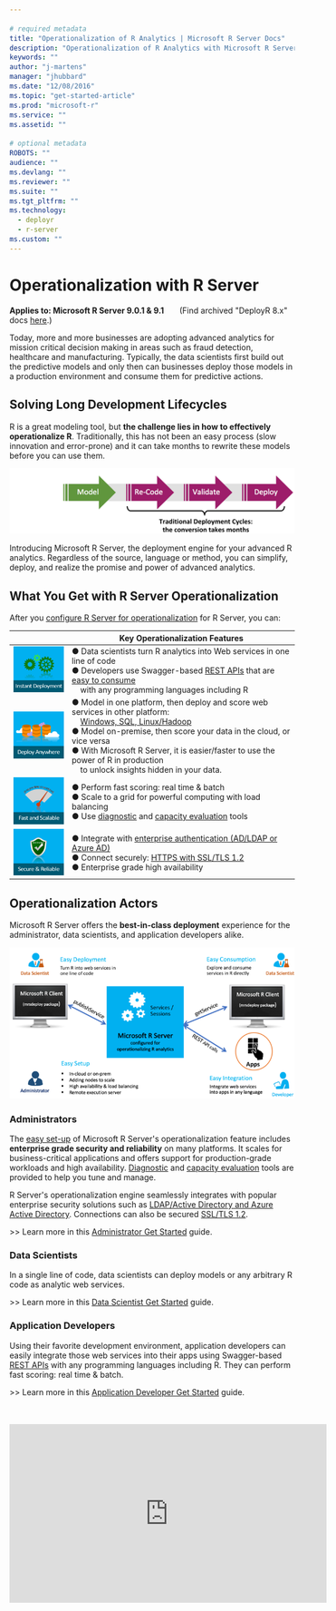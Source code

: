 ```yaml
---

# required metadata
title: "Operationalization of R Analytics | Microsoft R Server Docs"
description: "Operationalization of R Analytics with Microsoft R Server"
keywords: ""
author: "j-martens"
manager: "jhubbard"
ms.date: "12/08/2016"
ms.topic: "get-started-article"
ms.prod: "microsoft-r"
ms.service: ""
ms.assetid: ""

# optional metadata
ROBOTS: ""
audience: ""
ms.devlang: ""
ms.reviewer: ""
ms.suite: ""
ms.tgt_pltfrm: ""
ms.technology: 
  - deployr
  - r-server
ms.custom: ""
---
```


# Operationalization with R Server

**Applies to:  Microsoft R Server 9.0.1 & 9.1**  &nbsp;&nbsp;&nbsp;&nbsp;&nbsp; (Find archived "DeployR 8.x" docs [here](../deployr-about.md).)

Today, more and more businesses are adopting advanced analytics for mission critical decision making in areas such as fraud detection, healthcare and manufacturing. Typically, the data scientists first build out the predictive models and only then can businesses deploy those models in a production environment and consume them for predictive actions. 

## Solving Long Development Lifecycles

R is a great modeling tool, but **the challenge lies in how to effectively operationalize R**. Traditionally, this has not been an easy process (slow innovation and error-prone) and it can take months to rewrite these models before you can use them. 

![Operationalization Engine](../media/o16n/about-traditional-challenge.png) 

Introducing Microsoft R Server, the deployment engine for your advanced R analytics. Regardless of the source, language or method, you can simplify, deploy, and realize the promise and power of advanced analytics.

## What You Get with R Server Operationalization

After you [configure R Server for operationalization](configuration-initial.md) for R Server, you can: 

||Key Operationalization Features|
|-|-|
|![1](../media/o16n/about-1.png)|● Data scientists turn R analytics into Web services in one line of code<br>● Developers use Swagger-based [REST APIs](api.md) that are [easy to consume](app-developer-get-started.md) <br>&nbsp; &nbsp; with any programming languages including R|
|![2](../media/o16n/about-2.png)|● Model in one platform, then deploy and score web services in other platform:<br>&nbsp; &nbsp; [Windows, SQL, Linux/Hadoop](configuration-initial.md) <br>● Model on-premise, then score your data in the cloud, or vice versa <br>● With Microsoft R Server, it is easier/faster to use the power of R in production<br>&nbsp; &nbsp; to unlock insights hidden in your data. |
|![3](../media/o16n/about-3.png)|● Perform fast scoring: real time & batch <br>● Scale to a grid for powerful computing with load balancing<br>● Use [diagnostic](admin-diagnostics.md) and [capacity evaluation](admin-evaluate-capacity.md) tools|
|![4](../media/o16n/about-4.png)|● Integrate with [enterprise authentication (AD/LDAP or Azure AD)](security-authentication.md)<br>● Connect securely: [HTTPS with SSL/TLS 1.2](security-https.md)<br>● Enterprise grade high availability|

## Operationalization Actors

Microsoft R Server offers the **best-in-class deployment** experience for the administrator, data scientists, and application developers alike. 

![Personas](../media/o16n/about-personas.png)

### Administrators

The [easy set-up](configuration-initial.md) of Microsoft R Server's operationalization feature includes **enterprise grade security and reliability** on many platforms. It scales for business-critical applications and offers support for production-grade workloads and high availability. [Diagnostic](admin-diagnostics.md) and [capacity evaluation](admin-evaluate-capacity.md) tools are provided to help you tune and manage. 

R Server's operationalization engine seamlessly integrates with popular enterprise security solutions such as [LDAP/Active Directory and Azure Active Directory](security-authentication.md). Connections can also be secured [SSL/TLS 1.2](security-https.md).

&gt;&gt; Learn more in this [Administrator Get Started](admin-get-started.md) guide.

### Data Scientists

In a single line of code, data scientists can deploy  models or any arbitrary R code as analytic web services. 

&gt;&gt; Learn more in this [Data Scientist Get Started](data-scientist-get-started.md) guide.

### Application Developers

Using their favorite development environment, application developers can easily integrate those web services into their apps using Swagger-based [REST APIs](api.md) with any programming languages including R. They can perform fast scoring: real time & batch. 

&gt;&gt; Learn more in this [Application Developer Get Started](app-developer-get-started.md) guide.

<br>

<br>

<div align=center><iframe width="560" height="315" src="https://www.youtube.com/embed/1Nvs6QShWqY" frameborder="0" allowfullscreen></iframe></div>